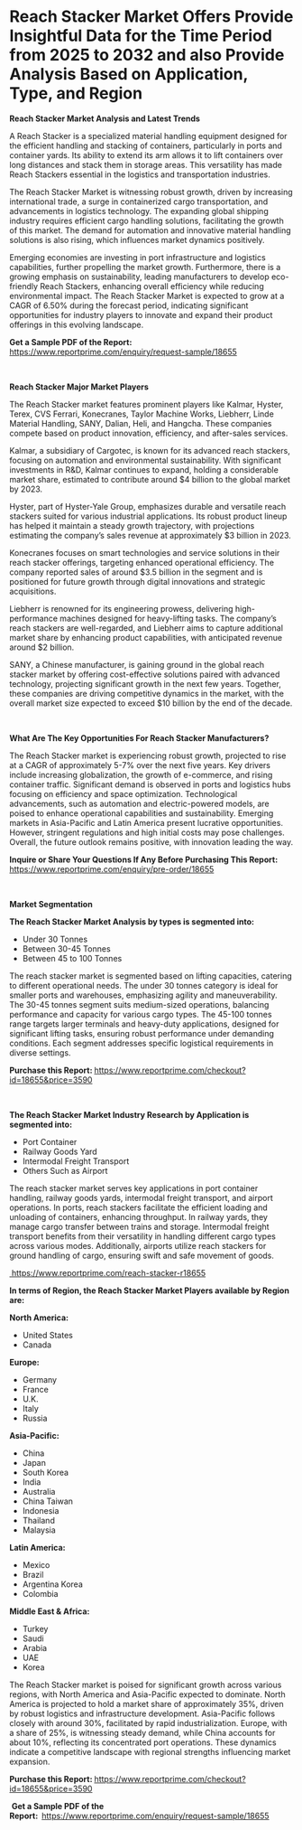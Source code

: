 <p><h1>Reach Stacker Market Offers Provide Insightful Data for the Time Period from 2025 to 2032 and also Provide Analysis Based on Application, Type, and Region</h1></p><p><strong>Reach Stacker Market Analysis and Latest Trends</strong></p>
<p><p>A Reach Stacker is a specialized material handling equipment designed for the efficient handling and stacking of containers, particularly in ports and container yards. Its ability to extend its arm allows it to lift containers over long distances and stack them in storage areas. This versatility has made Reach Stackers essential in the logistics and transportation industries.</p><p>The Reach Stacker Market is witnessing robust growth, driven by increasing international trade, a surge in containerized cargo transportation, and advancements in logistics technology. The expanding global shipping industry requires efficient cargo handling solutions, facilitating the growth of this market. The demand for automation and innovative material handling solutions is also rising, which influences market dynamics positively.</p><p>Emerging economies are investing in port infrastructure and logistics capabilities, further propelling the market growth. Furthermore, there is a growing emphasis on sustainability, leading manufacturers to develop eco-friendly Reach Stackers, enhancing overall efficiency while reducing environmental impact. The Reach Stacker Market is expected to grow at a CAGR of 6.50% during the forecast period, indicating significant opportunities for industry players to innovate and expand their product offerings in this evolving landscape.</p></p>
<p><strong>Get a Sample PDF of the Report:&nbsp;</strong> <a href="https://www.reportprime.com/enquiry/request-sample/18655?utm_campaign=4520&utm_medium=2&utm_source=Github&utm_content=ia&utm_term=18052025&utm_id=reach-stacker">https://www.reportprime.com/enquiry/request-sample/18655</a></p>
<p>&nbsp;</p>
<p><strong>Reach Stacker Major Market Players</strong></p>
<p><p>The Reach Stacker market features prominent players like Kalmar, Hyster, Terex, CVS Ferrari, Konecranes, Taylor Machine Works, Liebherr, Linde Material Handling, SANY, Dalian, Heli, and Hangcha. These companies compete based on product innovation, efficiency, and after-sales services.</p><p>Kalmar, a subsidiary of Cargotec, is known for its advanced reach stackers, focusing on automation and environmental sustainability. With significant investments in R&D, Kalmar continues to expand, holding a considerable market share, estimated to contribute around $4 billion to the global market by 2023.</p><p>Hyster, part of Hyster-Yale Group, emphasizes durable and versatile reach stackers suited for various industrial applications. Its robust product lineup has helped it maintain a steady growth trajectory, with projections estimating the company’s sales revenue at approximately $3 billion in 2023.</p><p>Konecranes focuses on smart technologies and service solutions in their reach stacker offerings, targeting enhanced operational efficiency. The company reported sales of around $3.5 billion in the segment and is positioned for future growth through digital innovations and strategic acquisitions.</p><p>Liebherr is renowned for its engineering prowess, delivering high-performance machines designed for heavy-lifting tasks. The company’s reach stackers are well-regarded, and Liebherr aims to capture additional market share by enhancing product capabilities, with anticipated revenue around $2 billion.</p><p>SANY, a Chinese manufacturer, is gaining ground in the global reach stacker market by offering cost-effective solutions paired with advanced technology, projecting significant growth in the next few years. Together, these companies are driving competitive dynamics in the market, with the overall market size expected to exceed $10 billion by the end of the decade.</p></p>
<p>&nbsp;</p>
<p><strong>What Are The Key Opportunities For Reach Stacker Manufacturers?</strong></p>
<p><p>The Reach Stacker market is experiencing robust growth, projected to rise at a CAGR of approximately 5-7% over the next five years. Key drivers include increasing globalization, the growth of e-commerce, and rising container traffic. Significant demand is observed in ports and logistics hubs focusing on efficiency and space optimization. Technological advancements, such as automation and electric-powered models, are poised to enhance operational capabilities and sustainability. Emerging markets in Asia-Pacific and Latin America present lucrative opportunities. However, stringent regulations and high initial costs may pose challenges. Overall, the future outlook remains positive, with innovation leading the way.</p></p>
<p><strong>Inquire or Share Your Questions If Any Before Purchasing This Report:</strong> <a href="https://www.reportprime.com/enquiry/pre-order/18655?utm_campaign=4520&utm_medium=2&utm_source=Github&utm_content=ia&utm_term=18052025&utm_id=reach-stacker">https://www.reportprime.com/enquiry/pre-order/18655</a></p>
<p>&nbsp;</p>
<p><strong>Market Segmentation</strong></p>
<p><strong>The Reach Stacker Market Analysis by types is segmented into:</strong></p>
<p><ul><li>Under 30 Tonnes</li><li>Between 30-45 Tonnes</li><li>Between 45 to 100 Tonnes</li></ul></p>
<p><p>The reach stacker market is segmented based on lifting capacities, catering to different operational needs. The under 30 tonnes category is ideal for smaller ports and warehouses, emphasizing agility and maneuverability. The 30-45 tonnes segment suits medium-sized operations, balancing performance and capacity for various cargo types. The 45-100 tonnes range targets larger terminals and heavy-duty applications, designed for significant lifting tasks, ensuring robust performance under demanding conditions. Each segment addresses specific logistical requirements in diverse settings.</p></p>
<p><strong>Purchase this Report:&nbsp;</strong><a href="https://www.reportprime.com/checkout?id=18655&price=3590&utm_campaign=4520&utm_medium=2&utm_source=Github&utm_content=ia&utm_term=18052025&utm_id=reach-stacker">https://www.reportprime.com/checkout?id=18655&price=3590</a></p>
<p>&nbsp;</p>
<p><strong>The Reach Stacker Market Industry Research by Application is segmented into:</strong></p>
<p><ul><li>Port Container</li><li>Railway Goods Yard</li><li>Intermodal Freight Transport</li><li>Others Such as Airport</li></ul></p>
<p><p>The reach stacker market serves key applications in port container handling, railway goods yards, intermodal freight transport, and airport operations. In ports, reach stackers facilitate the efficient loading and unloading of containers, enhancing throughput. In railway yards, they manage cargo transfer between trains and storage. Intermodal freight transport benefits from their versatility in handling different cargo types across various modes. Additionally, airports utilize reach stackers for ground handling of cargo, ensuring swift and safe movement of goods.</p></p>
<p><a href="https://www.reportprime.com/reach-stacker-r18655?utm_campaign=4520&utm_medium=2&utm_source=Github&utm_content=ia&utm_term=18052025&utm_id=reach-stacker">&nbsp;https://www.reportprime.com/reach-stacker-r18655</a></p>
<p><strong>In terms of Region, the Reach Stacker Market Players available by Region are:</strong></p>
<p>
    <p> <strong> North America: </strong>
        <ul>
            <li>United States</li>
            <li>Canada</li>
        </ul>
        </p> 
    <p> <strong> Europe: </strong>
        <ul>
            <li>Germany</li>
            <li>France</li>
            <li>U.K.</li>
            <li>Italy</li>
            <li>Russia</li>
        </ul>
        </p> 
    <p> <strong> Asia-Pacific: </strong>
        <ul>
            <li>China</li>
            <li>Japan</li>
            <li>South Korea</li>
            <li>India</li>
            <li>Australia</li>
            <li>China Taiwan</li>
            <li>Indonesia</li>
            <li>Thailand</li>
            <li>Malaysia</li>
        </ul>
        </p> 
    <p> <strong> Latin America: </strong>
        <ul>
            <li>Mexico</li>
            <li>Brazil</li>
            <li>Argentina Korea</li>
            <li>Colombia</li>
        </ul>
        </p> 
    <p> <strong> Middle East & Africa: </strong>
        <ul>
            <li>Turkey</li>
            <li>Saudi</li>
            <li>Arabia</li>
            <li>UAE</li>
            <li>Korea</li>
        </ul>
    </p>
    </p>
<p><p>The Reach Stacker market is poised for significant growth across various regions, with North America and Asia-Pacific expected to dominate. North America is projected to hold a market share of approximately 35%, driven by robust logistics and infrastructure development. Asia-Pacific follows closely with around 30%, facilitated by rapid industrialization. Europe, with a share of 25%, is witnessing steady demand, while China accounts for about 10%, reflecting its concentrated port operations. These dynamics indicate a competitive landscape with regional strengths influencing market expansion.</p></p>
<p><strong>Purchase this Report: </strong><a href="https://www.reportprime.com/checkout?id=18655&price=3590&utm_campaign=4520&utm_medium=2&utm_source=Github&utm_content=ia&utm_term=18052025&utm_id=reach-stacker">https://www.reportprime.com/checkout?id=18655&price=3590</a></p>
<p>&nbsp;<strong>Get a Sample PDF of the Report:&nbsp;&nbsp;</strong><a href="https://www.reportprime.com/enquiry/request-sample/18655?utm_campaign=4520&utm_medium=2&utm_source=Github&utm_content=ia&utm_term=18052025&utm_id=reach-stacker">https://www.reportprime.com/enquiry/request-sample/18655</a></p>
<p><strong></strong></p>
<p><p></p><p></p><p></p></p>